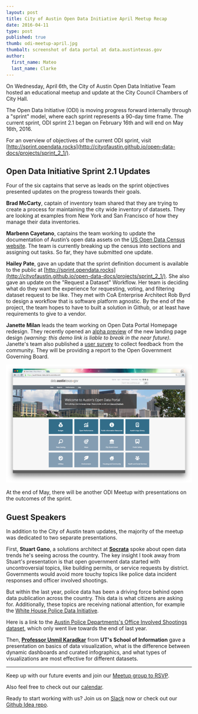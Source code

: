 ```yaml
---
layout: post
title: City of Austin Open Data Initiative April Meetup Recap
date: 2016-04-11
type: post
published: true
thumb: odi-meetup-april.jpg
thumbalt: screenshot of data portal at data.austintexas.gov
author:
  first_name: Mateo
  last_name: Clarke
---
```


On Wednesday, April 6th, the City of Austin Open Data Initiative Team hosted an educational meetup and update at the City Council Chambers of City Hall.

The Open Data Initiative (ODI) is moving progress forward internally through a "sprint" model, where each sprint represents a 90-day time frame. The current sprint, ODI sprint 2.1 began on February 16th and will end on May 16th, 2016.

For an overview of objectives of the current ODI sprint, visit [http://sprint.opendata.rocks](http://cityofaustin.github.io/open-data-docs/projects/sprint_2_1/).

## Open Data Initiative Sprint 2.1 Updates

Four of the six captains that serve as leads on the sprint objectives presented updates on the progress towards their goals.

**Brad McCarty**, captain of inventory team shared that they are trying to create a process for maintaining the city wide inventory of datasets. They are looking at examples from New York and San Francisco of how they manage their data inventories.

**Marbenn Cayetano**, captains the team working to update the documentation of Austin’s open data assets on the [US Open Data Census website](http://us-city.census.okfn.org/). The team is currently breaking up the census into sections and assigning out tasks. So far, they have submitted one update.

**Hailey Pate**, gave an update that the sprint definition document is available to the public at [http://sprint.opendata.rocks](http://cityofaustin.github.io/open-data-docs/projects/sprint_2_1/). She also gave an update on the "Request a Dataset" Workflow. Her team is deciding what do they want the experience for requesting, voting, and filtering dataset request to be like. They met with CoA Enterprise Architect Rob Byrd to design a workflow that is software platform agnostic. By the end of the project, the team hopes to have to built a solution in Github, or at least have requirements to give to a vendor.

**Janette Milan** leads the team working on Open Data Portal Homepage redesign. They recently opened an [alpha preview](https://austintexas-data.demo.socrata.com/) of the new landing page design _(warning: this demo link is liable to break in the near future)_. Janette's team also published a [user survey](https://cityofaustin.typeform.com/to/xYOhoz) to collect feedback from the community. They will be providing a report to the Open Government Governing Board.

![Screenshot of the new data portal landing page](/assets/images/alpha-preview-socrata.png)

At the end of May, there will be another ODI Meetup with presentations on the outcomes of the sprint.

## Guest Speakers

In addition to the City of Austin team updates, the majority of the meetup was dedicated to two separate presentations.

First, **Stuart Gano**, a solutions architect at **[Socrata](http://socrata.com)** spoke about open data trends he's seeing across the country. The key insight I took away from Stuart's presentation is that open government data started with uncontroversial topics, like building permits, or service requests by district. Governments would avoid more touchy topics like police data incident responses and officer involved shootings.

But within the last year, police data has been a driving force behind open data publication across the country. This data is what citizens are asking for. Additionally, these topics are receiving national attention, for example the [White House Police Data Initiative](https://www.whitehouse.gov/blog/2015/10/27/police-data-initiative-5-month-update).

Here is a link to the [Austin Police Departments's Office Involved Shootings dataset](https://data.austintexas.gov/dataset/Officer-Involved-Shootings/xsje-n5tj), which only went live towards the end of last year.

Then, **[Professor Unmil Karadkar](https://unmil.ischool.utexas.edu/)** from **UT's School of Information** gave a presentation on basics of data visualization, what is the difference between dynamic dashboards and curated infographics, and what types of visualizations are most effective for different datasets.

----
Keep up with our future events and join our [Meetup group to RSVP](http://www.meetup.com/Open-Austin/).

Also feel free to check out our [calendar](http://www.open-austin.org/events).

Ready to start working with us? Join us on [Slack](http://slack.open-austin.org/) now or check out our [Github Idea repo](https://github.com/open-austin/project-ideas).
